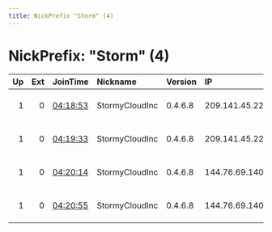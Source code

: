 ```yaml
---
title: NickPrefix "Storm" (4)
---
```


# NickPrefix: "Storm" (4)

|   Up |   Ext | JoinTime                                                                                              | Nickname       | Version   | IP             | AS                  | CC   |   ORp |   Dirp | OS    | Contact                            |   eFamMembers |
|-----:|------:|:------------------------------------------------------------------------------------------------------|:---------------|:----------|:---------------|:--------------------|:-----|------:|-------:|:------|:-----------------------------------|--------------:|
|    1 |     0 | [04:18:53](https://nusenu.github.io/OrNetStats/w/relay/854FE47BF85F4F6A0297DE5405F26891BB600246.html) | StormyCloudInc | 0.4.6.8   | 209.141.45.227 | PONYNET             | us   |  9000 |      0 | Linux | ContactInfo email:abuse stormyclou |            36 |
|    1 |     0 | [04:19:33](https://nusenu.github.io/OrNetStats/w/relay/D043A4CB9B1B7A8E225B4E113289CAC0B0F0A683.html) | StormyCloudInc | 0.4.6.8   | 209.141.45.227 | PONYNET             | us   |  9100 |      0 | Linux | ContactInfo email:abuse stormyclou |            36 |
|    1 |     0 | [04:20:14](https://nusenu.github.io/OrNetStats/w/relay/2C11FBCFDAAF9B04980F2C9215868F808E1C92F5.html) | StormyCloudInc | 0.4.6.8   | 144.76.69.140  | Hetzner Online GmbH | de   |  9000 |      0 | Linux | ContactInfo email:abuse stormyclou |            36 |
|    1 |     0 | [04:20:55](https://nusenu.github.io/OrNetStats/w/relay/C263B2D36CF37BC79E59D514902ABA4DEC5850A5.html) | StormyCloudInc | 0.4.6.8   | 144.76.69.140  | Hetzner Online GmbH | de   |  9100 |      0 | Linux | ContactInfo email:abuse stormyclou |            36 |
